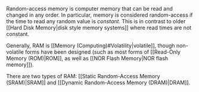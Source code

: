 Random-access memory is computer memory that can be read and changed in any order. In particular, memory is considered random-access if the time to read any random value is *constant*. This is in contrast to older [[Hard Disk Memory|disk style memory systems]] where read times are not constant.

Generally, RAM is [[Memory (Computing)#Volatility|volatile]], though non-volatile forms have been designed (such as most forms of [[Read-Only Memory (ROM)|ROM]], as well as [[NOR Flash Memory|NOR flash memory]]).

There are two types of RAM: [[Static Random-Access Memory (SRAM)|SRAM]] and [[Dynamic Random-Access Memory (DRAM)|DRAM]].